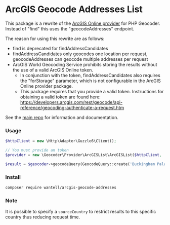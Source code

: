 # ArcGIS Geocode Addresses List

This package is a rewrite of the
[ArcGIS Online provider](https://github.com/geocoder-php/arcgis-online-provider)
for PHP Geocoder. Instead of "find" this uses the "geocodeAddresses" endpoint.

The reason for using this rewrite are as follows:
* find is deprecated for findAddressCandidates
* findAddressCandidates only geocodes one location per request, geocodeAddresses
can geocode multiple addresses per request
* ArcGIS World Geocoding Service prohibits storing the results without the use
of a valid ArcGIS Online token.
    * In conjunction with the token,
    findAddressCandidates also requires the "forStorage" parameter, which is not
    configurable in the ArcGIS Online provider package.
    * This package requires that you provide a valid token. Instructions for
    obtaining a valid token are found here:
    https://developers.arcgis.com/rest/geocode/api-reference/geocoding-authenticate-a-request.htm


See the [main repo](https://github.com/geocoder-php/Geocoder) for information
and documentation.

### Usage

```php
$httpClient = new \Http\Adapter\Guzzle6\Client();

// You must provide an token
$provider = new \Geocoder\Provider\ArcGISList\ArcGISList($httpClient, 'your-token');

$result = $geocoder->geocodeQuery(GeocodeQuery::create('Buckingham Palace, London'));
```

### Install

```bash
composer require wantell/arcgis-geocode-addresses
```

### Note

It is possible to specify a `sourceCountry` to restrict results to this specific
country thus reducing request time.
